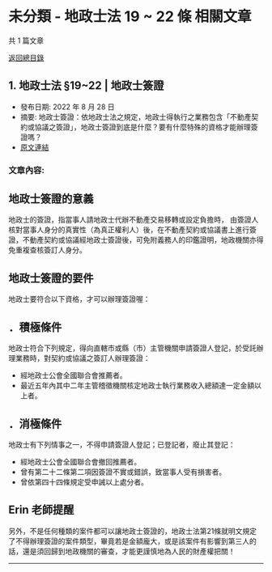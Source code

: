 # 未分類 - 地政士法 19 ~ 22 條 相關文章

共 1 篇文章

[返回總目錄](00_總目錄.md)

## 1. 地政士法 §19~22 | 地政士簽證

- 發布日期: 2022 年 8 月 28 日
- 摘要: 地政士簽證：依地政士法之規定，地政士得執行之業務包含「不動產契約或協議之簽證」，地政士簽證到底是什麼？要有什麼特殊的資格才能辦理簽證嗎？
- [原文連結](https://www.jasper-realestate.com/%e5%9c%b0%e6%94%bf%e5%a3%ab%e7%b0%bd%e8%ad%89/)

### 文章內容:

## 地政士簽證的意義

地政士的簽證，指當事人請地政士代辦不動產交易移轉或設定負擔時， 由簽證人核對當事人身分的真實性（為真正權利人）後，在不動產契約或協議書上進行簽證，不動產契約或協議經地政士簽證後，可免附義務人的印鑑證明，地政機關亦得免重複查核簽訂人身分。

## 地政士簽證的要件

地政士要符合以下資格，才可以辦理簽證喔：

## ．積極條件

地政士符合下列規定，得向直轄市或縣（市）主管機關申請簽證人登記，於受託辦理業務時，對契約或協議之簽訂人辦理簽證：

- 經地政士公會全國聯合會推薦者。
- 最近五年內其中二年主管稽徵機關核定地政士執行業務收入總額達一定金額以上者。

## ．消極條件

地政士有下列情事之一，不得申請簽證人登記；已登記者，廢止其登記：

- 經地政士公會全國聯合會撤回推薦者。
- 曾有第二十二條第二項因簽證不實或錯誤，致當事人受有損害者。
- 曾依第四十四條規定受申誡以上處分者。

## Erin 老師提醒

另外，不是任何種類的案件都可以讓地政士簽證的，地政士法第21條就明文規定了不得辦理簽證的案件類型，畢竟若是金額龐大，或是該案件有影響到第三人的話，還是須回歸到地政機關的審查，才能更謹慎地為人民的財產權把關！

---

